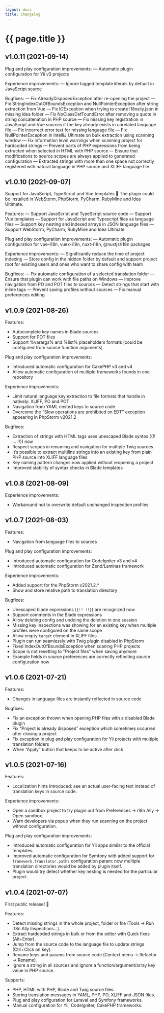 ```yaml
---
layout: docs
title: Changelog
---
```


<h1>{{ page.title }}</h1>

## v1.0.11 (2021-09-14)

Plug and play configuration improvements:
— Automatic plugin configuration for Yii v3 projects

Experience improvements:
— Ignore tagged template literals by default in JavaScript source

Bugfixes:
— Fix AlreadyDisposedException after re-opening the project
— Fix StringIndexOutOfBoundsException and NullPointerException after string extraction from Vue
— Fix IOException when trying to create i18nally.json in missing idea folder
— Fix NoClassDefFoundError after removing a quote in string concatenation in PHP source
— Fix missing key registration in JavaScript and Vue sources if the key already exists in unrelated language file
— Fix incorrect error text for missing language file
— Fix NullPointerException in IntelliJ Ultimate on bulk extraction using scanning window
— Fix information level warnings when scanning project for hardcoded strings
— Prevent parts of PHP expressions from being extracted when selected in HTML with PHP source
— Ensure that modifications to source scopes are always applied to generated configuration
— Extracted strings with more than one space not correctly registered with natural language in PHP source and XLIFF language file

## v1.0.10 (2021-09-07)

Support for JavaScript, TypeScript and Vue templates 🚀
The plugin could be installed in WebStorm, PhpStorm, PyCharm, RubyMine and Idea Ultimate.

Features:
— Support JavaScript and TypeScript source code
— Support Vue templates
— Support for JavaScript and Typescript files as language files
— Support key nesting and indexed arrays in JSON language files
— Support WebStorm, PyCharm, RubyMine and Idea Ultimate


Plug and play configuration improvements:
— Automatic plugin configuration for vue-i18n, vuex-i18n, nuxt-i18n, @nuxtjs/i18n packages


Experience improvements:
— Significantly reduce the time of project indexing
— Store config in the hidden folder by default and support project root for existing users and ones who want to share config with team


Bugfixes:
— Fix automatic configuration of a selected translation folder
— Ensure that plugin can work with file paths on Windows
— Improve navigation from PO and POT files to sources
— Detect strings that start with inline tags
— Prevent saving profiles without sources
— Fix manual preferences editing

## v1.0.9 (2021-08-26)

Features:
- Autocomplete key names in Blade sources
- Support for POT files
- Support %varargs% and %list% placeholders formats (could be configured from source function arguments)


Plug and play configuration improvements:
- Introduced automatic configuration for CakePHP v3 and v4
- Allow automatic configuration of multiple frameworks founds in one repository


Experience improvements:
- Limit natural language key extraction to file formats that handle in natively: XLIFF, PO and POT
- Navigation from YAML nested keys to source code
- Overcome the “Slow operations are prohibited on EDT” exception appearing in PhpStorm v2021.2


Bugfixes:
- Extraction of strings with HTML tags uses unescaped Blade syntax ({!! ... !!}) now
- Respect scopes in renaming and navigation for multiple Twig sources
- It’s possible to extract multiline strings into an existing key from plain PHP source into XLIFF language files
- Key naming pattern changes now applied without reopening a project
- Improved stability of syntax checks in Blade templates


## v1.0.8 (2021-08-09)

Experience improvements:
- Workaround not to overwrite default unchanged inspection profiles


## v1.0.7 (2021-08-03)

Features:
- Navigation from language files to sources

Plug and play configuration improvements:
- Introduced automatic configuration for CodeIgniter v3 and v4
- Introduced automatic configuration for Zend/Laminas framework

Experience improvements:
- Added support for the PhpStorm v2021.2.*
- Show and store relative path to translation directory

Bugfixes:
- Unescaped blade expressions (`{!! !!}`) are recognized now
- Support comments in the Blade expressions
- Allow deleting config and undoing the deletion in one session
- Missing key inspections was showing for an existing key when multiple profiles were configured on the same scope
- Allow empty `target` element in XLIFF files
- Plugin can run seamlessly with Twig plugin disabled in PhpStorm
- Fixed IndexOutOfBoundsException when scaning PHP projects
- Scope is not resetting to "Project files" when saving anymore
- Example fields in source preferences are correctly reflecting source configuration now


## v1.0.6 (2021-07-21)

Features:
- Changes in language files are instantly reflected in source code

Bugfixes:
- Fix an exception thrown when opening PHP files with a disabled Blade plugin
- Fix “Project is already disposed” exception which sometimes occurred after closing a project
- Fix exception in plug and play configuration for Yii projects with multiple translation folders
- When “Apply” button that keeps to be active after click


## v1.0.5 (2021-07-16)

Features:
- Localization hints introduced: see an actual user-facing text instead of translation keys in source code.

Experience improvements:
- Open a sandbox project to try plugin out from Preferences → i18n Ally → Open sandbox.
- Warn developers via popup when they run scanning on the project without configuration.

Plug and play configuration improvements:
- Introduced automatic configuration for Yii apps similar to the official templates.
- Improved automatic configuration for Symfony with added support for `framework.translator.paths` configuration param: now multiple translation directories would be added by plugin itself.
- Plugin would try detect whether key nesting is needed for the particular project.


## v1.0.4 (2021-07-07)

First public release! 🚀

Features:
- Detect missing strings in the whole project, folder or file (Tools → Run i18n Ally Inspections…).
- Extract hardcoded strings in bulk or from the editor with Quick fixes (Alt+Enter).
- Jump from the source code to the language file to update strings (Ctrl+Click on key).
- Rename keys and params from source code (Context menu → Refactor → Rename).
- Ignore a string in all sources and ignore a function/argument/array key value in PHP source.

Supports:
- PHP, HTML with PHP, Blade and Twig source files.
- Storing translation messages in YAML, PHP, PO, XLIFF and JSON files.
- Plug and play cofiguration for Laravel and Symfony frameworks.
- Manual configuration for Yii, CodeIgniter, CakePHP frameworks.
